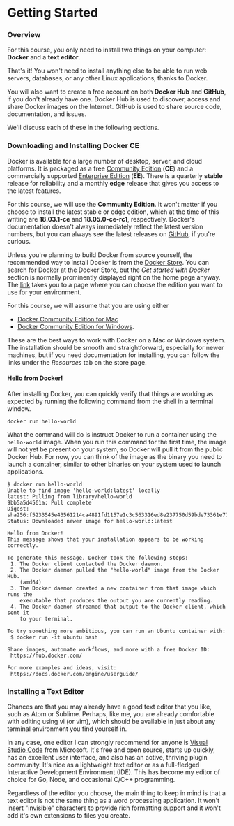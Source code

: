 # Getting Started

### Overview

For this course, you only need to install two things on your computer: **Docker** and a **text editor**.

That's it! You won't need to install anything else to be able to run web servers, databases, or any other Linux applications, thanks to Docker.

You will also want to create a free account on both **Docker Hub** and **GitHub**, if you don't already have one. Docker Hub is used to discover, access and share Docker images on the Internet. GitHub is used to share source code, documentation, and issues.

We'll discuss each of these in the following sections.

### Downloading and Installing Docker CE

Docker is available for a large number of desktop, server, and cloud platforms. It is packaged as a free [Community Edition](https://www.docker.com/community-edition) \(**CE**\) and a commercially supported [Enterprise Edition](https://www.docker.com/enterprise-edition) \(**EE**\). There is a quarterly **stable** release for reliability and a monthly **edge** release that gives you access to the latest features.

For this course, we will use the **Community Edition**. It won't matter if you choose to install the latest stable or edge edition, which at the time of this writing are **18.03.1-ce** and **18.05.0-ce-rc1**, respectively. Docker's documentation doesn't always immediately reflect the latest version numbers, but you can always see the latest releases on [GitHub](https://github.com/docker/docker-ce/releases), if you're curious.

Unless you're planning to build Docker from source yourself, the recommended way to install Docker is from the [Docker Store](https://store.docker.com/). You can search for Docker at the Docker Store, but the _Get started with Docker_ section is normally prominently displayed right on the home page anyway. The [link](https://store.docker.com/search?offering=community&type=edition) takes you to a page where you can choose the edition you want to use for your environment.

For this course, we will assume that you are using either

* [Docker Community Edition for Mac](https://store.docker.com/editions/community/docker-ce-desktop-mac)
* [Docker Community Edition for Windows](https://store.docker.com/editions/community/docker-ce-desktop-windows).

These are the best ways to work with Docker on a Mac or Windows system. The installation should be smooth and straightforward, especially for newer machines, but if you need documentation for installing, you can follow the links under the _Resources_ tab on the store page.

#### Hello from Docker!

After installing Docker, you can quickly verify that things are working as expected by running the following command from the shell in a terminal window.

`docker run hello-world`

What the command will do is instruct Docker to run a container using the `hello-world` image. When you run this command for the first time, the image will not yet be present on your system, so Docker will pull it from the public Docker Hub. For now, you can think of the image as the binary you need to launch a container, similar to other binaries on your system used to launch applications.

```text
$ docker run hello-world
Unable to find image 'hello-world:latest' locally
latest: Pulling from library/hello-world
9bb5a5d4561a: Pull complete
Digest: sha256:f5233545e43561214ca4891fd1157e1c3c563316ed8e237750d59bde73361e77
Status: Downloaded newer image for hello-world:latest

Hello from Docker!
This message shows that your installation appears to be working correctly.

To generate this message, Docker took the following steps:
 1. The Docker client contacted the Docker daemon.
 2. The Docker daemon pulled the "hello-world" image from the Docker Hub.
    (amd64)
 3. The Docker daemon created a new container from that image which runs the
    executable that produces the output you are currently reading.
 4. The Docker daemon streamed that output to the Docker client, which sent it
    to your terminal.

To try something more ambitious, you can run an Ubuntu container with:
 $ docker run -it ubuntu bash

Share images, automate workflows, and more with a free Docker ID:
 https://hub.docker.com/

For more examples and ideas, visit:
 https://docs.docker.com/engine/userguide/

```

### Installing a Text Editor

Chances are that you may already have a good text editor that you like, such as Atom or Sublime. Perhaps, like me, you are already comfortable with editing using vi \(or vim\), which should be available in just about any terminal environment you find yourself in.

In any case, one editor I can strongly recommend for anyone is [Visual Studio Code](https://code.visualstudio.com/) from Microsoft. It's free and open source, starts up quickly, has an excellent user interface, and also has an active, thriving plugin community. It's nice as a lightweight text editor or as a full-fledged Interactive Development Environment \(IDE\). This has become my editor of choice for Go, Node, and occasional C/C++ programming.

Regardless of the editor you choose, the main thing to keep in mind is that a text editor is not the same thing as a word processing application. It won't insert "invisible" characters to provide rich formatting support and it won't add it's own extensions to files you create.



